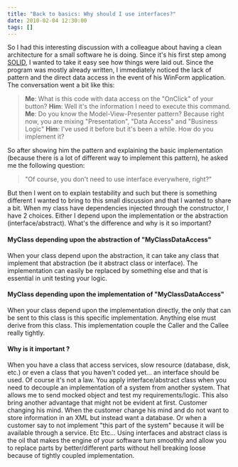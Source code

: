 ```yaml
---
title: "Back to basics: Why should I use interfaces?"
date: 2010-02-04 12:30:00
tags: []
---
```


So I had this interesting discussion with a colleague about having a clean architecture for a small software he is doing. Since it's his first step among [SOLID](http://en.wikipedia.org/wiki/Solid_%28Object_Oriented_Design%29), I wanted to take it easy see how things were laid out.          Since the program was mostly already written, I immediately noticed the lack of pattern and the direct data access in the event of his WinForm application. The conversation went a bit like this:

> <span style="font-weight: bold;">Me</span>: What is this code with data access on the "OnClick" of your button?         <span style="font-weight: bold;">Him</span>: Well it's the information I need to execute this command.         <span style="font-weight: bold;">Me</span>: Do you know the Model-View-Presenter pattern? Because right now, you are mixing "Presentation", "Data Access" and "Business Logic"         <span style="font-weight: bold;">Him</span>: I've used it before but it's been a while. How do you implement it?

So after showing him the pattern and explaining the basic implementation (because there is a lot of different way to implement this pattern), he asked me the following question:

> "Of course, you don't need to use interface everywhere, right?"

But then I went on to explain testability and such but there is something different I wanted to bring to this small discussion and that I wanted to share a bit.          When my class have dependencies injected through the constructor, I have 2 choices. Either I depend upon the implementation or the abstraction (interface/abstract). What's the difference and why is it so important?

#### MyClass depending upon the abstraction of "MyClassDataAccess"

When your class depend upon the abstraction, it can take any class that implement that abstraction (be it abstract class or interface). The implementation can easily be replaced by something else and that is essential in unit testing your logic.

#### MyClass depending upon the implementation of "MyClassDataAccess"

When your class depend upon the implementation directly, the only that can be sent to this class is this specific implementation. Anything else must derive from this class. This implementation couple the Caller and the Callee really tightly.

#### Why is it important ?

When you have a class that access services, slow resource (database, disk, etc.) or even a class that you haven't coded yet... an interface should be used. Of course it's not a law. You apply interface/abstract class when you need to decouple an implementation of a system from another system.          That allows me to send mocked object and test my requirements/logic. This also bring another advantage that might not be evident at first. Customer changing his mind. When the customer change his mind and do not want to store information in an XML but instead want a database. Or when a customer say to not implement "this part of the system" because it will be available through a service. Etc Etc...          Using interfaces and abstract class is the oil that makes the engine of your software turn smoothly and allow you to replace parts by better/different parts without hell breaking loose because of tightly coupled implementation.

